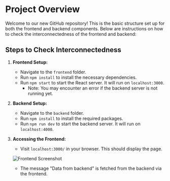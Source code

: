 # Project Overview

Welcome to our new GitHub repository! This is the basic structure set up for both the frontend and backend components. Below are instructions on how to check the interconnectedness of the frontend and backend:

## Steps to Check Interconnectedness

1. **Frontend Setup:**
   - Navigate to the `frontend` folder.
   - Run `npm install` to install the necessary dependencies.
   - Run `npm start` to start the React server. It will run on `localhost:3000`.
     - Note: You may encounter an error if the backend server is not running yet.

2. **Backend Setup:**
   - Navigate to the `backend` folder.
   - Run `npm install` to install the required packages.
   - Run `npm run dev` to start the backend server. It will run on `localhost:4000`.

3. **Accessing the Frontend:**
   - Visit `localhost:3000/` in your browser. This should display the page.

   ![Frontend Screenshot](https://i.ibb.co/2ZbKgjJ/Screenshot-2024-01-28-173617.png)

   - The message "Data from backend" is fetched from the backend via the frontend.
